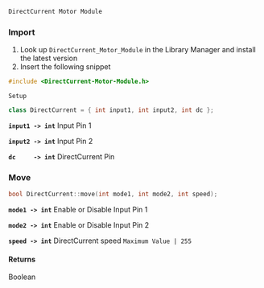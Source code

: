 ```h
DirectCurrent Motor Module
```

### Import

1. Look up `DirectCurrent_Motor_Module` in the Library Manager and install the latest version
2. Insert the following snippet

```ino
#include <DirectCurrent-Motor-Module.h>
```

`Setup`

```ino
class DirectCurrent = { int input1, int input2, int dc };
```

**`input1 -> int`** Input Pin 1

**`input2 -> int`** Input Pin 2

**`dc     -> int`** DirectCurrent Pin

### Move

```ino
bool DirectCurrent::move(int mode1, int mode2, int speed);
```

**`mode1 -> int`** Enable or Disable Input Pin 1

**`mode2 -> int`** Enable or Disable Input Pin 2

**`speed -> int`** DirectCurrent speed `Maximum Value | 255`

#### Returns
Boolean
